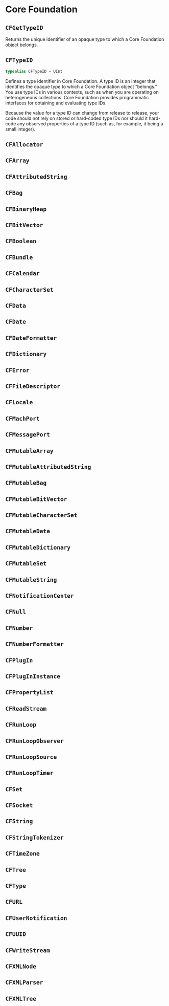 # Core Foundation

## `CFGetTypeID`
Returns the unique identifier of an opaque type to which a Core Foundation object belongs.


## `CFTypeID`
```swift
typealias CFTypeID = UInt
```
Defines a type identifier in Core Foundation. A type ID is an integer that
identifies the opaque type to which a Core Foundation object “belongs.” You use
type IDs in various contexts, such as when you are operating on heterogeneous
collections. Core Foundation provides programmatic interfaces for obtaining and
evaluating type IDs.

Because the value for a type ID can change from release to release, your code
should not rely on stored or hard-coded type IDs nor should it hard-code any
observed properties of a type ID (such as, for example, it being a small
integer).


## `CFAllocator`
## `CFArray`
## `CFAttributedString`
## `CFBag`
## `CFBinaryHeap`
## `CFBitVector`
## `CFBoolean`
## `CFBundle`
## `CFCalendar`
## `CFCharacterSet`
## `CFData`
## `CFDate`
## `CFDateFormatter`
## `CFDictionary`
## `CFError`
## `CFFileDescriptor`
## `CFLocale`
## `CFMachPort`
## `CFMessagePort`
## `CFMutableArray`
## `CFMutableAttributedString`
## `CFMutableBag`
## `CFMutableBitVector`
## `CFMutableCharacterSet`
## `CFMutableData`
## `CFMutableDictionary`
## `CFMutableSet`
## `CFMutableString`
## `CFNotificationCenter`
## `CFNull`
## `CFNumber`
## `CFNumberFormatter`
## `CFPlugIn`
## `CFPlugInInstance`
## `CFPropertyList`
## `CFReadStream`
## `CFRunLoop`
## `CFRunLoopObserver`
## `CFRunLoopSource`
## `CFRunLoopTimer`
## `CFSet`
## `CFSocket`
## `CFString`
## `CFStringTokenizer`
## `CFTimeZone`
## `CFTree`
## `CFType`
## `CFURL`
## `CFUserNotification`
## `CFUUID`
## `CFWriteStream`
## `CFXMLNode`
## `CFXMLParser`
## `CFXMLTree`
